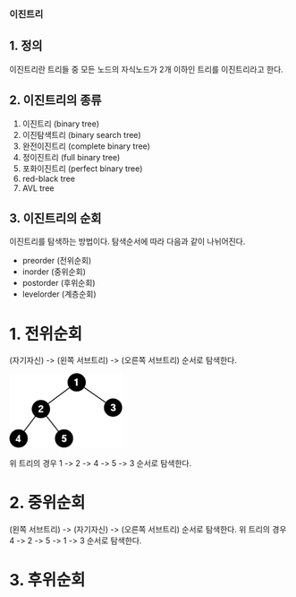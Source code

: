 ### 이진트리
## 1. 정의
이진트리란 트리들 중 모든 노드의 자식노드가 2개 이하인 트리를 이진트리라고 한다.

## 2. 이진트리의 종류
1. 이진트리 (binary tree)
2. 이진탐색트리 (binary search tree)
3. 완전이진트리 (complete binary tree)
4. 정이진트리 (full binary tree)
5. 포화이진트리 (perfect binary tree)
6. red-black tree
7. AVL tree

## 3. 이진트리의 순회
이진트리를 탐색하는 방법이다. 탐색순서에 따라 다음과 같이 나뉘어진다.
- preorder (전위순회)
- inorder (중위순회)
- postorder (후위순회)
- levelorder (계층순회)

# 1. 전위순회
(자기자신) -> (왼쪽 서브트리) -> (오른쪽 서브트리) 순서로 탐색한다.

<img src = "./image/tree/tree1.png" width="40%" height="40%"/>

위 트리의 경우 1 -> 2 -> 4 -> 5 -> 3 순서로 탐색한다.

# 2. 중위순회
(왼쪽 서브트리) -> (자기자신) -> (오른쪽 서브트리) 순서로 탐색한다.
위 트리의 경우 4 -> 2 -> 5 -> 1 -> 3 순서로 탐색한다.

# 3. 후위순회
